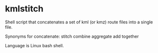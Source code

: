 # kmlstitch
Shell script that concatenates a set of kml (or kmz) route files into a single file.

Synonyms for concatenate: stitch combine aggregate add together 

Language is Linux bash shell.
